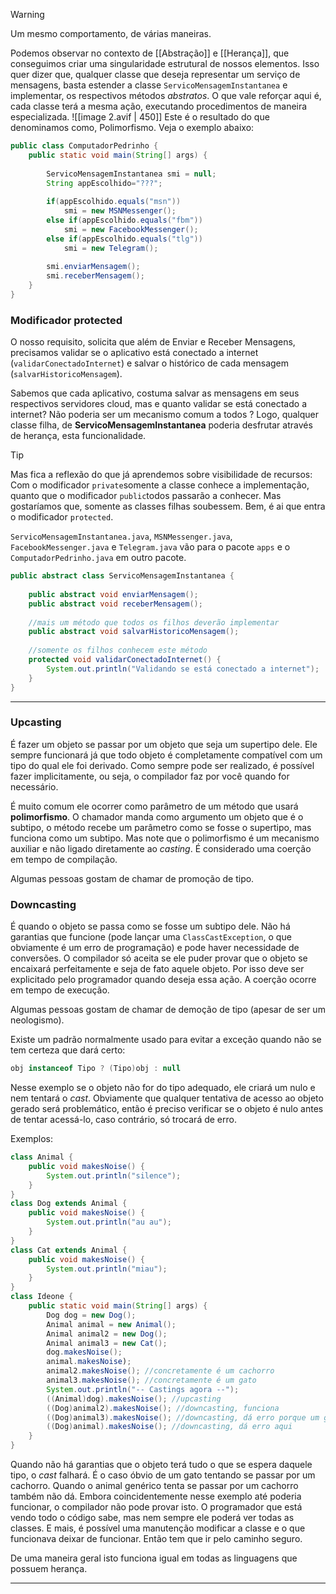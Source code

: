>[!warning]
>Um mesmo comportamento, de várias maneiras.

Podemos observar no contexto de [[Abstração]] e [[Herança]], que conseguimos criar uma singularidade estrutural de nossos elementos. Isso quer dizer que, qualquer classe que deseja representar um serviço de mensagens, basta estender a classe `ServicoMensagemInstantanea` e implementar, os respectivos métodos _abstratos_. O que vale reforçar aqui é, cada classe terá a mesma ação, executando procedimentos de maneira especializada.
![[image 2.avif | 450]]
Este é o resultado do que denominamos como, Polimorfismo. Veja o exemplo abaixo:
```java
public class ComputadorPedrinho {
	public static void main(String[] args) {
		
		ServicoMensagemInstantanea smi = null;
		String appEscolhido="???"; 
		
		if(appEscolhido.equals("msn"))
			smi = new MSNMessenger();
		else if(appEscolhido.equals("fbm"))
			smi = new FacebookMessenger();
		else if(appEscolhido.equals("tlg"))
			smi = new Telegram();
		
		smi.enviarMensagem();
		smi.receberMensagem();
	}
}
```

### Modificador protected
O nosso requisito, solicita que além de Enviar e Receber Mensagens, precisamos validar se o aplicativo está conectado a internet (`validarConectadoInternet`) e salvar o histórico de cada mensagem (`salvarHistoricoMensagem`).

Sabemos que cada aplicativo, costuma salvar as mensagens em seus respectivos servidores cloud, mas e quanto validar se está conectado a internet? Não poderia ser um mecanismo comum a todos ? Logo, qualquer classe filha, de **ServicoMensagemInstantanea** poderia desfrutar através de herança, esta funcionalidade.

> [!tip]
> Mas fica a reflexão do que já aprendemos sobre visibilidade de recursos: Com o modificador `private`somente a classe conhece a implementação, quanto que o modificador `public`todos passarão a conhecer. Mas gostaríamos que, somente as classes filhas soubessem. Bem, é ai que entra o modificador `protected`.

``ServicoMensagemInstantanea.java``, ``MSNMessenger.java``, ``FacebookMessenger.java`` e ``Telegram.java`` vão para o pacote ``apps`` e o ``ComputadorPedrinho.java`` em outro pacote.

```java
public abstract class ServicoMensagemInstantanea {
	
	public abstract void enviarMensagem();
	public abstract void receberMensagem();
	
	//mais um método que todos os filhos deverão implementar
	public abstract void salvarHistoricoMensagem();
	
	//somente os filhos conhecem este método
	protected void validarConectadoInternet() {
		System.out.println("Validando se está conectado a internet");
	}	
}
```
---
### Upcasting
É fazer um objeto se passar por um objeto que seja um supertipo dele. Ele sempre funcionará já que todo objeto é completamente compatível com um tipo do qual ele foi derivado. Como sempre pode ser realizado, é possível fazer implicitamente, ou seja, o compilador faz por você quando for necessário.

É muito comum ele ocorrer como parâmetro de um método que usará __polimorfismo__. O chamador manda como argumento um objeto que é o subtipo, o método recebe um parâmetro como se fosse o supertipo, mas funciona como um subtipo. Mas note que o polimorfismo é um mecanismo auxiliar e não ligado diretamente ao _casting_. É considerado uma coerção em tempo de compilação.

Algumas pessoas gostam de chamar de promoção de tipo.

### Downcasting
É quando o objeto se passa como se fosse um subtipo dele. Não há garantias que funcione (pode lançar uma `ClassCastException`, o que obviamente é um erro de programação) e pode haver necessidade de conversões. O compilador só aceita se ele puder provar que o objeto se encaixará perfeitamente e seja de fato aquele objeto. Por isso deve ser explicitado pelo programador quando deseja essa ação. A coerção ocorre em tempo de execução.

Algumas pessoas gostam de chamar de demoção de tipo (apesar de ser um neologismo).

Existe um padrão normalmente usado para evitar a exceção quando não se tem certeza que dará certo:

```java
obj instanceof Tipo ? (Tipo)obj : null
```

Nesse exemplo se o objeto não for do tipo adequado, ele criará um nulo e nem tentará o _cast_. Obviamente que qualquer tentativa de acesso ao objeto gerado será problemático, então é preciso verificar se o objeto é nulo antes de tentar acessá-lo, caso contrário, só trocará de erro.

Exemplos:

```java
class Animal { 
    public void makesNoise() {
        System.out.println("silence");
    }
}
class Dog extends Animal { 
    public void makesNoise() {
        System.out.println("au au");
    }
}
class Cat extends Animal { 
    public void makesNoise() {
        System.out.println("miau");
    }
}
class Ideone {
    public static void main(String[] args) {
        Dog dog = new Dog();      
        Animal animal = new Animal();
        Animal animal2 = new Dog();
        Animal animal3 = new Cat();
        dog.makesNoise();
        animal.makesNoise);
        animal2.makesNoise(); //concretamente é um cachorro
        animal3.makesNoise(); //concretamente é um gato
        System.out.println("-- Castings agora --");
        ((Animal)dog).makesNoise(); //upcasting
        ((Dog)animal2).makesNoise(); //downcasting, funciona
        ((Dog)animal3).makesNoise(); //downcasting, dá erro porque um gato não é um cachorro
        ((Dog)animal).makesNoise(); //downcasting, dá erro aqui
    }
}
```
Quando não há garantias que o objeto terá tudo o que se espera daquele tipo, o _cast_ falhará. É o caso óbvio de um gato tentando se passar por um cachorro. Quando o animal genérico tenta se passar por um cachorro também não dá. Embora coincidentemente nesse exemplo até poderia funcionar, o compilador não pode provar isto. O programador que está vendo todo o código sabe, mas nem sempre ele poderá ver todas as classes. E mais, é possível uma manutenção modificar a classe e o que funcionava deixar de funcionar. Então tem que ir pelo caminho seguro.

De uma maneira geral isto funciona igual em todas as linguagens que possuem herança.

---
